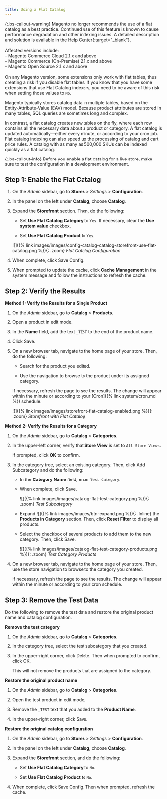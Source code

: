```yaml
---
title: Using a Flat Catalog
---
```


{:.bs-callout-warning}
Magento no longer recommends the use of a flat catalog as a best practice. Continued use of this feature is known to cause performance degradation and other indexing issues. A detailed description and solution is available in the [Help Center](https://support.magento.com/hc/en-us/articles/360034631192){:target="_blank"}.<br/><br/>Affected versions include: <br/>- Magento Commerce Cloud 2.1.x and above<br/>- Magento Commerce (On-Premise) 2.1.x and above<br/>- Magento Open Source 2.1.x and above <br/><br/>On any Magento version, some extensions only work with flat tables, thus creating a risk if you disable flat tables. If you know that you have some extensions that use Flat Catalog indexers, you need to be aware of this risk when setting those values to `No`.

Magento typically stores catalog data in multiple tables, based on the Entity-Attribute-Value (EAV) model. Because product attributes are stored in many tables, SQL queries are sometimes long and complex.

In contrast, a flat catalog creates new tables on the fly, where each row contains all the necessary data about a product or category. A flat catalog is updated automatically—either every minute, or according to your cron job. Flat catalog indexing can also speed up the processing of catalog and cart price rules. A catalog with as many as 500,000 SKUs can be indexed quickly as a flat catalog.

{:.bs-callout-info}
Before you enable a flat catalog for a live store, make sure to test the configuration in a development environment.

## Step 1: Enable the Flat Catalog

1. On the _Admin_ sidebar, go to **Stores** > _Settings_ > **Configuration**.

1. In the panel on the left under **Catalog**, choose **Catalog**.

1. Expand the **Storefront** section. Then, do the following:

    - Set **Use Flat Catalog Category** to `Yes`. If necessary, clear the **Use system value** checkbox.

    - Set **Use Flat Catalog Product** to `Yes`.

    ![]({% link images/images/config-catalog-catalog-storefront-use-flat-catalog.png %}){: .zoom}
    _Flat Catalog Configuration_

1. When complete, click <span class="btn">Save Config</span>.

1. When prompted to update the cache, click **Cache Management** in the system message and follow the instructions to refresh the cache.

## Step 2: Verify the Results

**Method 1: Verify the Results for a Single Product**

   1. On the _Admin_ sidebar, go to **Catalog** > **Products**.

   1. Open a product in edit mode.

   1. In the **Name** field, add the text `_TEST` to the end of the product name.

   1. Click <span class="btn">Save</span>.

   1. On a new browser tab, navigate to the home page of your store. Then, do the following:

       - Search for the product you edited.

       - Use the navigation to browse to the product under its assigned category.

        If necessary, refresh the page to see the results. The change will appear within the minute or according to your [Cron]({% link system/cron.md %}) schedule.

        ![]({% link images/images/storefront-flat-catalog-enabled.png %}){: .zoom}
        _Storefront with Flat Catalog_

**Method 2: Verify the Results for a Category**

   1. On the _Admin_ sidebar, go to **Catalog** > **Categories**.

   1. In the upper-left corner, verify that **Store View** is set to `All Store Views`.

        If prompted, click **OK** to confirm.

   1. In the category tree, select an existing category. Then, click <span class="btn">Add Subcategory</span> and do the following:

       - In the **Category Name** field, enter `Test Category`.

       - When complete, click <span class="btn">Save</span>.

            ![]({% link images/images/catalog-flat-test-category.png %}){: .zoom}
            _Test Subcategory_

       - Expand ![]({% link images/images/btn-expand.png %}){: .Inline} the **Products in Category** section. Then, click **Reset Filter** to display all products.

       - Select the checkbox of several products to add them to the new category. Then, click <span class="btn">Save</span>.

            ![]({% link images/images/catalog-flat-test-category-products.png %}){: .zoom}
            _Test Category Products_

   1. On a new browser tab, navigate to the home page of your store. Then, use the store navigation to browse to the category you created.

        If necessary, refresh the page to see the results. The change will appear within the minute or according to your cron schedule.

## Step 3: Remove the Test Data

Do the following to remove the test data and restore the original product name and catalog configuration.

**Remove the test category**

   1. On the _Admin_ sidebar, go to **Catalog** > **Categories**.

   1. In the category tree, select the test subcategory that you created.

   1. In the upper-right corner, click <span class="btn">Delete</span>. Then when prompted to confirm, click <span class="btn">OK</span>.

        This will not remove the products that are assigned to the category.

**Restore the original product name**

   1. On the _Admin_ sidebar, go to **Catalog** > **Categories**.

   1. Open the test product in edit mode.

   1. Remove the `_TEST` text that you added to the **Product Name**.

   1. In the upper-right corner, click <span class="btn">Save</span>.

**Restore the original catalog configuration**

   1. On the _Admin_ sidebar, go to **Stores** > _Settings_ > **Configuration**.

   1. In the panel on the left under **Catalog**, choose **Catalog**.

   1. Expand the **Storefront** section, and do the following:

       - Set **Use Flat Catalog Category** to `No`.

       - Set **Use Flat Catalog Product** to `No`.

   1. When complete, click <span class="btn">Save Config</span>. Then when prompted, refresh the cache.

